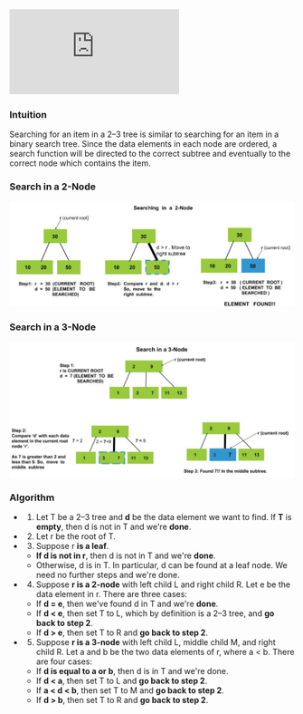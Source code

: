
<iframe src="https://www.youtube.com/embed/QrD1_ya1bJ0" frameborder="0" allow="autoplay; encrypted-media" allowfullscreen></iframe>

### Intuition

Searching for an item in a 2–3 tree is similar to searching for an item in a binary search tree. Since the data elements in each node are ordered, a search function will be directed to the correct subtree and eventually to the correct node which contains the item.

### Search in a 2-Node
<img src="images/search2.jpg"/>

### Search in a 3-Node
<img src="images/search3.jpg"/>

### Algorithm

   - 1. Let T be a 2–3 tree and **d** be the data element we want to find. If **T** is **empty**, then d is not in T and we're **done**.
   - 2. Let r be the root of T.
   - 3. Suppose r **is a leaf**.
       - **If d is not in r**, then d is not in T and we're **done**.
       - Otherwise, d is in T. In particular, d can be found at a leaf node. We need no further steps and we're done.
   - 4. Suppose **r is a 2-node** with left child L and right child R. Let e be the data element in r. There are three cases:
       - If **d = e**, then we've found d in T and we're **done**.
       - If **d < e**, then set T to L, which by definition is a 2–3 tree, and **go back to step 2**.
       - If **d > e**, then set T to R and **go back to step 2**.
   - 5. Suppose **r is a 3-node** with left child L, middle child M, and right child R. Let a and b be the two data elements of r, where a < b. There are four cases:
       - If **d is equal to a or b**, then d is in T and we're done.
       - If **d < a**, then set T to L and **go back to step 2**.
       - If **a < d < b**, then set T to M and **go back to step 2**.
       - If **d > b**, then set T to R and **go back to step 2**.


